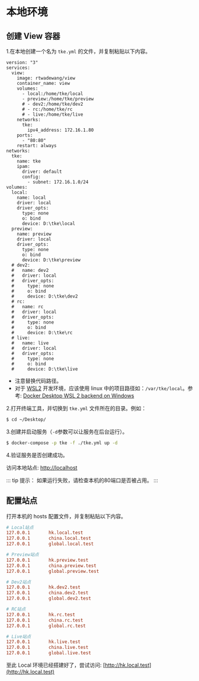 # 本地环境

## 创建 View 容器

1.在本地创建一个名为 `tke.yml` 的文件，并复制粘贴以下内容。
```yaml{32,39,46,53,60}
version: "3"
services:
  view:
    image: rtwadewang/view
    container_name: view
    volumes:
      - local:/home/tke/local
      - preview:/home/tke/preview
      # - dev2:/home/tke/dev2
      # - rc:/home/tke/rc
      # - live:/home/tke/live
    networks:
      tke:
        ipv4_address: 172.16.1.80
    ports:
      - "80:80"
    restart: always
networks:
  tke:
    name: tke
    ipam:
      driver: default
      config:
        - subnet: 172.16.1.0/24
volumes:
  local:
    name: local
    driver: local
    driver_opts:
      type: none
      o: bind
      device: D:\tke\local
  preview:
    name: preview
    driver: local
    driver_opts:
      type: none
      o: bind
      device: D:\tke\preview
  # dev2:
  #   name: dev2
  #   driver: local
  #   driver_opts:
  #     type: none
  #     o: bind
  #     device: D:\tke\dev2
  # rc:
  #   name: rc
  #   driver: local
  #   driver_opts:
  #     type: none
  #     o: bind
  #     device: D:\tke\rc
  # live:
  #   name: live
  #   driver: local
  #   driver_opts:
  #     type: none
  #     o: bind
  #     device: D:\tke\live
```

- 注意替换代码路径。
- 对于 [WSL2](https://learn.microsoft.com/zh-cn/windows/wsl/) 开发环境，应该使用 linux 中的项目路径如：`/var/tke/local`。参考: [Docker Desktop WSL 2 backend on Windows](https://docs.docker.com/desktop/windows/wsl/)

2.打开终端工具，并切换到 `tke.yml` 文件所在的目录。例如：
```sh
$ cd ~/Desktop/
```

3.创建并启动服务（`-d`参数可以让服务在后台运行）。
```sh
$ docker-compose -p tke -f ./tke.yml up -d
```

4.验证服务是否创建成功。

访问本地站点: [http://localhost](http://localhost)

::: tip 提示：
如果运行失败，请检查本机的80端口是否被占用。
:::

## 配置站点

打开本机的 hosts 配置文件，并复制粘贴以下内容。
```ini
# Local站点
127.0.0.1       hk.local.test
127.0.0.1       china.local.test
127.0.0.1       global.local.test

# Preview站点
127.0.0.1       hk.preview.test
127.0.0.1       china.preview.test
127.0.0.1       global.preview.test

# Dev2站点
127.0.0.1       hk.dev2.test
127.0.0.1       china.dev2.test
127.0.0.1       global.dev2.test

# RC站点
127.0.0.1       hk.rc.test
127.0.0.1       china.rc.test
127.0.0.1       global.rc.test

# Live站点
127.0.0.1       hk.live.test
127.0.0.1       china.live.test
127.0.0.1       global.live.test
```

至此 Local 环境已经搭建好了，尝试访问: [http://hk.local.test](http://hk.local.test)